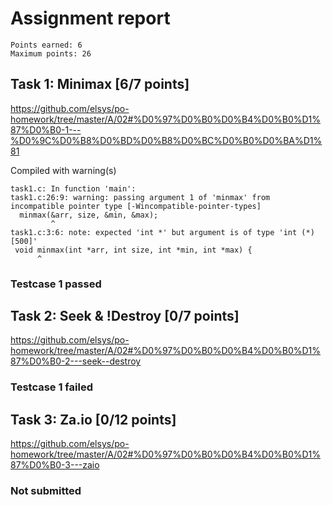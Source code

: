 # Assignment report
```
Points earned: 6
Maximum points: 26
```

## Task 1: Minimax [6/7 points]
https://github.com/elsys/po-homework/tree/master/A/02#%D0%97%D0%B0%D0%B4%D0%B0%D1%87%D0%B0-1---%D0%9C%D0%B8%D0%BD%D0%B8%D0%BC%D0%B0%D0%BA%D1%81

Compiled with warning(s)
```
task1.c: In function 'main':
task1.c:26:9: warning: passing argument 1 of 'minmax' from incompatible pointer type [-Wincompatible-pointer-types]
  minmax(&arr, size, &min, &max);
         ^
task1.c:3:6: note: expected 'int *' but argument is of type 'int (*)[500]'
 void minmax(int *arr, int size, int *min, int *max) {
      ^

```
### Testcase 1 passed

## Task 2: Seek & !Destroy [0/7 points]
https://github.com/elsys/po-homework/tree/master/A/02#%D0%97%D0%B0%D0%B4%D0%B0%D1%87%D0%B0-2---seek--destroy

### Testcase 1 failed

## Task 3: Za.io [0/12 points]
https://github.com/elsys/po-homework/tree/master/A/02#%D0%97%D0%B0%D0%B4%D0%B0%D1%87%D0%B0-3---zaio

### Not submitted
